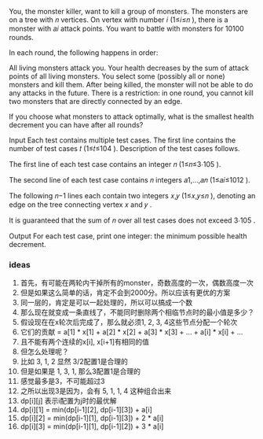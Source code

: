 You, the monster killer, want to kill a group of monsters. The monsters are on a tree with 𝑛
 vertices. On vertex with number 𝑖
 (1≤𝑖≤𝑛
), there is a monster with 𝑎𝑖
 attack points. You want to battle with monsters for 10100
 rounds.

In each round, the following happens in order:

All living monsters attack you. Your health decreases by the sum of attack points of all living monsters.
You select some (possibly all or none) monsters and kill them. After being killed, the monster will not be able to do any attacks in the future.
There is a restriction: in one round, you cannot kill two monsters that are directly connected by an edge.

If you choose what monsters to attack optimally, what is the smallest health decrement you can have after all rounds?

Input
Each test contains multiple test cases. The first line contains the number of test cases 𝑡
 (1≤𝑡≤104
). Description of the test cases follows.

The first line of each test case contains an integer 𝑛
 (1≤𝑛≤3⋅105
).

The second line of each test case contains 𝑛
 integers 𝑎1,…,𝑎𝑛
 (1≤𝑎𝑖≤1012
).

The following 𝑛−1
 lines each contain two integers 𝑥,𝑦
 (1≤𝑥,𝑦≤𝑛
), denoting an edge on the tree connecting vertex 𝑥
 and 𝑦
.

It is guaranteed that the sum of 𝑛
 over all test cases does not exceed 3⋅105
.

Output
For each test case, print one integer: the minimum possible health decrement.

### ideas
1. 首先，有可能在两轮内干掉所有的monster，奇数高度的一次，偶数高度一次
2. 但是如果这么简单的话，肯定不会到2000分。所以应该有更优的方案
3. 同一层的，肯定是可以一起处理的，所以可以搞成一个数
4. 那么现在就变成一条直线了，不能同时删除两个相临节点时的最小值是多少？
5. 假设现在在x轮次后完成了，那么就必须1, 2, 3, 4这些节点分配一个轮次
6. 它们的贡献 = a[1] * x[1] + a[2] * x[2] + a[3] * x[3] + ... + a[i] * x[i] + ...
7. 且不能有两个连续的x[i], x[i+1]有相同的值
8. 但怎么处理呢？
9. 比如  3, 1, 2 显然 3/2配置1是合理的
10. 但是如果是 1, 3, 1, 那么3配置1是合理的
11. 感觉最多是3，不可能超过3
12. 之所以出现3是因为，会有 5, 1, 1, 4 这种组合出来
13. dp[i][j] 表示i配置为j时的最优解
14. dp[i][1] = min(dp[i-1][2], dp[i-1][3]) + a[i]
15. dp[i][2] = min(dp[i-1][1], dp[i-1][3]) + 2 * a[i]
16. dp[i][3] = min(dp[i-1][1], dp[i-1][2]) + 3 * a[i]